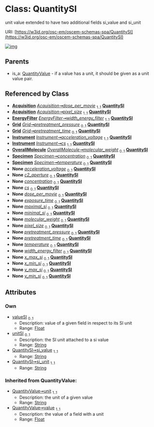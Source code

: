 
# Class: QuantitySI

unit value extended to have two additional fields si_value and si_unit

URI: [https://w3id.org/osc-em/oscem-schemas-spa/QuantitySI](https://w3id.org/osc-em/oscem-schemas-spa/QuantitySI)


[![img](https://yuml.me/diagram/nofunky;dir:TB/class/[Specimen],[QuantityValue],[Acquisition]++-%20dose_per_movie%201..1>[QuantitySI&#124;valueSI:float%20%3F;unitSI:string%20%3F;si_value:string;si_unit:string;unit(i):string;value(i):float],[Acquisition]++-%20pixel_size%201..1>[QuantitySI],[EnergyFilter]++-%20width_energy_filter%201..1>[QuantitySI],[Grid]++-%20pretreatment_pressure%200..1>[QuantitySI],[Grid]++-%20pretreatment_time%200..1>[QuantitySI],[Instrument]++-%20acceleration_voltage%201..1>[QuantitySI],[Instrument]++-%20cs%201..1>[QuantitySI],[OverallMolecule]++-%20molecular_weight%200..1>[QuantitySI],[Specimen]++-%20concentration%200..1>[QuantitySI],[Specimen]++-%20temperature%200..1>[QuantitySI],[Instrument]++-%20acceleration_voltage(i)%200..1>[QuantitySI],[Instrument]++-%20c2_aperture%200..1>[QuantitySI],[Specimen]++-%20concentration(i)%200..1>[QuantitySI],[Instrument]++-%20cs(i)%200..1>[QuantitySI],[Acquisition]++-%20dose_per_movie(i)%200..1>[QuantitySI],[Acquisition]++-%20exposure_time%200..1>[QuantitySI],[RangeSI]++-%20maximal_si%200..1>[QuantitySI],[RangeSI]++-%20minimal_si%200..1>[QuantitySI],[OverallMolecule]++-%20molecular_weight(i)%200..1>[QuantitySI],[Acquisition]++-%20pixel_size(i)%200..1>[QuantitySI],[Grid]++-%20pretreatment_pressure(i)%200..1>[QuantitySI],[Grid]++-%20pretreatment_time(i)%200..1>[QuantitySI],[Specimen]++-%20temperature(i)%200..1>[QuantitySI],[EnergyFilter]++-%20width_energy_filter(i)%200..1>[QuantitySI],[BoundingBox2DSI]++-%20x_max_si%200..1>[QuantitySI],[BoundingBox2DSI]++-%20x_min_si%200..1>[QuantitySI],[BoundingBox2DSI]++-%20y_max_si%200..1>[QuantitySI],[BoundingBox2DSI]++-%20y_min_si%200..1>[QuantitySI],[QuantityValue]^-[QuantitySI],[RangeSI],[OverallMolecule],[Instrument],[Grid],[EnergyFilter],[BoundingBox2DSI],[Acquisition])](https://yuml.me/diagram/nofunky;dir:TB/class/[Specimen],[QuantityValue],[Acquisition]++-%20dose_per_movie%201..1>[QuantitySI&#124;valueSI:float%20%3F;unitSI:string%20%3F;si_value:string;si_unit:string;unit(i):string;value(i):float],[Acquisition]++-%20pixel_size%201..1>[QuantitySI],[EnergyFilter]++-%20width_energy_filter%201..1>[QuantitySI],[Grid]++-%20pretreatment_pressure%200..1>[QuantitySI],[Grid]++-%20pretreatment_time%200..1>[QuantitySI],[Instrument]++-%20acceleration_voltage%201..1>[QuantitySI],[Instrument]++-%20cs%201..1>[QuantitySI],[OverallMolecule]++-%20molecular_weight%200..1>[QuantitySI],[Specimen]++-%20concentration%200..1>[QuantitySI],[Specimen]++-%20temperature%200..1>[QuantitySI],[Instrument]++-%20acceleration_voltage(i)%200..1>[QuantitySI],[Instrument]++-%20c2_aperture%200..1>[QuantitySI],[Specimen]++-%20concentration(i)%200..1>[QuantitySI],[Instrument]++-%20cs(i)%200..1>[QuantitySI],[Acquisition]++-%20dose_per_movie(i)%200..1>[QuantitySI],[Acquisition]++-%20exposure_time%200..1>[QuantitySI],[RangeSI]++-%20maximal_si%200..1>[QuantitySI],[RangeSI]++-%20minimal_si%200..1>[QuantitySI],[OverallMolecule]++-%20molecular_weight(i)%200..1>[QuantitySI],[Acquisition]++-%20pixel_size(i)%200..1>[QuantitySI],[Grid]++-%20pretreatment_pressure(i)%200..1>[QuantitySI],[Grid]++-%20pretreatment_time(i)%200..1>[QuantitySI],[Specimen]++-%20temperature(i)%200..1>[QuantitySI],[EnergyFilter]++-%20width_energy_filter(i)%200..1>[QuantitySI],[BoundingBox2DSI]++-%20x_max_si%200..1>[QuantitySI],[BoundingBox2DSI]++-%20x_min_si%200..1>[QuantitySI],[BoundingBox2DSI]++-%20y_max_si%200..1>[QuantitySI],[BoundingBox2DSI]++-%20y_min_si%200..1>[QuantitySI],[QuantityValue]^-[QuantitySI],[RangeSI],[OverallMolecule],[Instrument],[Grid],[EnergyFilter],[BoundingBox2DSI],[Acquisition])

## Parents

 *  is_a: [QuantityValue](QuantityValue.md) - if a value has a unit, it should be given as a unit value pair.

## Referenced by Class

 *  **[Acquisition](Acquisition.md)** *[Acquisition➞dose_per_movie](Acquisition_dose_per_movie.md)*  <sub>1..1</sub>  **[QuantitySI](QuantitySI.md)**
 *  **[Acquisition](Acquisition.md)** *[Acquisition➞pixel_size](Acquisition_pixel_size.md)*  <sub>1..1</sub>  **[QuantitySI](QuantitySI.md)**
 *  **[EnergyFilter](EnergyFilter.md)** *[EnergyFilter➞width_energy_filter](EnergyFilter_width_energy_filter.md)*  <sub>1..1</sub>  **[QuantitySI](QuantitySI.md)**
 *  **[Grid](Grid.md)** *[Grid➞pretreatment_pressure](Grid_pretreatment_pressure.md)*  <sub>0..1</sub>  **[QuantitySI](QuantitySI.md)**
 *  **[Grid](Grid.md)** *[Grid➞pretreatment_time](Grid_pretreatment_time.md)*  <sub>0..1</sub>  **[QuantitySI](QuantitySI.md)**
 *  **[Instrument](Instrument.md)** *[Instrument➞acceleration_voltage](Instrument_acceleration_voltage.md)*  <sub>1..1</sub>  **[QuantitySI](QuantitySI.md)**
 *  **[Instrument](Instrument.md)** *[Instrument➞cs](Instrument_cs.md)*  <sub>1..1</sub>  **[QuantitySI](QuantitySI.md)**
 *  **[OverallMolecule](OverallMolecule.md)** *[OverallMolecule➞molecular_weight](OverallMolecule_molecular_weight.md)*  <sub>0..1</sub>  **[QuantitySI](QuantitySI.md)**
 *  **[Specimen](Specimen.md)** *[Specimen➞concentration](Specimen_concentration.md)*  <sub>0..1</sub>  **[QuantitySI](QuantitySI.md)**
 *  **[Specimen](Specimen.md)** *[Specimen➞temperature](Specimen_temperature.md)*  <sub>0..1</sub>  **[QuantitySI](QuantitySI.md)**
 *  **None** *[acceleration_voltage](acceleration_voltage.md)*  <sub>0..1</sub>  **[QuantitySI](QuantitySI.md)**
 *  **None** *[c2_aperture](c2_aperture.md)*  <sub>0..1</sub>  **[QuantitySI](QuantitySI.md)**
 *  **None** *[concentration](concentration.md)*  <sub>0..1</sub>  **[QuantitySI](QuantitySI.md)**
 *  **None** *[cs](cs.md)*  <sub>0..1</sub>  **[QuantitySI](QuantitySI.md)**
 *  **None** *[dose_per_movie](dose_per_movie.md)*  <sub>0..1</sub>  **[QuantitySI](QuantitySI.md)**
 *  **None** *[exposure_time](exposure_time.md)*  <sub>0..1</sub>  **[QuantitySI](QuantitySI.md)**
 *  **None** *[maximal_si](maximal_si.md)*  <sub>0..1</sub>  **[QuantitySI](QuantitySI.md)**
 *  **None** *[minimal_si](minimal_si.md)*  <sub>0..1</sub>  **[QuantitySI](QuantitySI.md)**
 *  **None** *[molecular_weight](molecular_weight.md)*  <sub>0..1</sub>  **[QuantitySI](QuantitySI.md)**
 *  **None** *[pixel_size](pixel_size.md)*  <sub>0..1</sub>  **[QuantitySI](QuantitySI.md)**
 *  **None** *[pretreatment_pressure](pretreatment_pressure.md)*  <sub>0..1</sub>  **[QuantitySI](QuantitySI.md)**
 *  **None** *[pretreatment_time](pretreatment_time.md)*  <sub>0..1</sub>  **[QuantitySI](QuantitySI.md)**
 *  **None** *[temperature](temperature.md)*  <sub>0..1</sub>  **[QuantitySI](QuantitySI.md)**
 *  **None** *[width_energy_filter](width_energy_filter.md)*  <sub>0..1</sub>  **[QuantitySI](QuantitySI.md)**
 *  **None** *[x_max_si](x_max_si.md)*  <sub>0..1</sub>  **[QuantitySI](QuantitySI.md)**
 *  **None** *[x_min_si](x_min_si.md)*  <sub>0..1</sub>  **[QuantitySI](QuantitySI.md)**
 *  **None** *[y_max_si](y_max_si.md)*  <sub>0..1</sub>  **[QuantitySI](QuantitySI.md)**
 *  **None** *[y_min_si](y_min_si.md)*  <sub>0..1</sub>  **[QuantitySI](QuantitySI.md)**

## Attributes


### Own

 * [valueSI](valueSI.md)  <sub>0..1</sub>
     * Description: value of a given field in respect to its SI unit
     * Range: [Float](types/Float.md)
 * [unitSI](unitSI.md)  <sub>0..1</sub>
     * Description: the SI unit attached to a si value
     * Range: [String](types/String.md)
 * [QuantitySI➞si_value](QuantitySI_si_value.md)  <sub>1..1</sub>
     * Range: [String](types/String.md)
 * [QuantitySI➞si_unit](QuantitySI_si_unit.md)  <sub>1..1</sub>
     * Range: [String](types/String.md)

### Inherited from QuantityValue:

 * [QuantityValue➞unit](QuantityValue_unit.md)  <sub>1..1</sub>
     * Description: the unit of a given value
     * Range: [String](types/String.md)
 * [QuantityValue➞value](QuantityValue_value.md)  <sub>1..1</sub>
     * Description: the value of a field with a unit
     * Range: [Float](types/Float.md)
